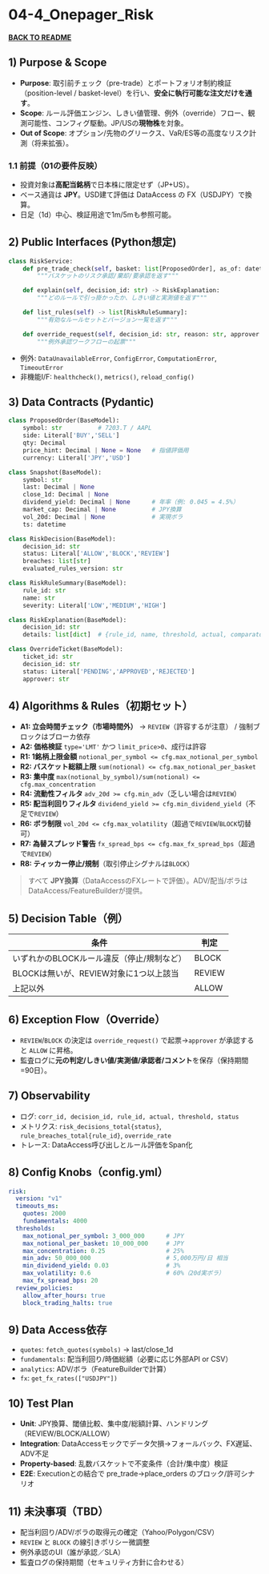 # 04-4\_Onepager\_Risk

#### [BACK TO README](../../README.md)

## 1) Purpose & Scope

* **Purpose**: 取引前チェック（pre-trade）とポートフォリオ制約検証（position-level / basket-level）を行い、**安全に執行可能な注文だけを通す**。
* **Scope**: ルール評価エンジン、しきい値管理、例外（override）フロー、観測可能性、コンフィグ駆動。JP/USの**現物株**を対象。
* **Out of Scope**: オプション/先物のグリークス、VaR/ES等の高度なリスク計測（将来拡張）。

### 1.1 前提（01の要件反映）

* 投資対象は**高配当銘柄**で日本株に限定せず（JP+US）。
* ベース通貨は **JPY**。USD建て評価は DataAccess の FX（USDJPY）で換算。
* 日足（1d）中心、検証用途で1m/5mも参照可能。

## 2) Public Interfaces (Python想定)

```python
class RiskService:
    def pre_trade_check(self, basket: list[ProposedOrder], as_of: datetime, account_id: str) -> RiskDecision:
        """バスケットのリスク承認/棄却/要承認を返す"""

    def explain(self, decision_id: str) -> RiskExplanation:
        """どのルールで引っ掛かったか、しきい値と実測値を返す"""

    def list_rules(self) -> list[RiskRuleSummary]:
        """有効なルールセットとバージョン一覧を返す"""

    def override_request(self, decision_id: str, reason: str, approver: str) -> OverrideTicket:
        """例外承認ワークフローの起票"""
```

* 例外: `DataUnavailableError`, `ConfigError`, `ComputationError`, `TimeoutError`
* 非機能I/F: `healthcheck()`, `metrics()`, `reload_config()`

## 3) Data Contracts (Pydantic)

```python
class ProposedOrder(BaseModel):
    symbol: str          # 7203.T / AAPL
    side: Literal['BUY','SELL']
    qty: Decimal
    price_hint: Decimal | None = None   # 指値評価用
    currency: Literal['JPY','USD']

class Snapshot(BaseModel):
    symbol: str
    last: Decimal | None
    close_1d: Decimal | None
    dividend_yield: Decimal | None      # 年率（例: 0.045 = 4.5%）
    market_cap: Decimal | None          # JPY換算
    vol_20d: Decimal | None             # 実現ボラ
    ts: datetime

class RiskDecision(BaseModel):
    decision_id: str
    status: Literal['ALLOW','BLOCK','REVIEW']
    breaches: list[str]
    evaluated_rules_version: str

class RiskRuleSummary(BaseModel):
    rule_id: str
    name: str
    severity: Literal['LOW','MEDIUM','HIGH']

class RiskExplanation(BaseModel):
    decision_id: str
    details: list[dict]  # {rule_id, name, threshold, actual, comparator, severity}

class OverrideTicket(BaseModel):
    ticket_id: str
    decision_id: str
    status: Literal['PENDING','APPROVED','REJECTED']
    approver: str
```

## 4) Algorithms & Rules（初期セット）

* **A1: 立会時間チェック（市場時間外）** → `REVIEW`（許容するが注意） / 強制ブロックはブローカ依存
* **A2: 価格検証** `type='LMT'` かつ `limit_price>0`、成行は許容
* **R1: 1銘柄上限金額** `notional_per_symbol <= cfg.max_notional_per_symbol`
* **R2: バスケット総額上限** `sum(notional) <= cfg.max_notional_per_basket`
* **R3: 集中度** `max(notional_by_symbol)/sum(notional) <= cfg.max_concentration`
* **R4: 流動性フィルタ** `adv_20d >= cfg.min_adv`（乏しい場合は`REVIEW`）
* **R5: 配当利回りフィルタ** `dividend_yield >= cfg.min_dividend_yield`（不足で`REVIEW`）
* **R6: ボラ制限** `vol_20d <= cfg.max_volatility`（超過で`REVIEW`/`BLOCK`切替可）
* **R7: 為替スプレッド警告** `fx_spread_bps <= cfg.max_fx_spread_bps`（超過で`REVIEW`）
* **R8: ティッカー停止/規制**（取引停止シグナルは`BLOCK`）

> すべて **JPY換算**（DataAccessのFXレートで評価）。ADV/配当/ボラはDataAccess/FeatureBuilderが提供。

## 5) Decision Table（例）

| 条件                        | 判定     |
| ------------------------- | ------ |
| いずれかのBLOCKルール違反（停止/規制など）  | BLOCK  |
| BLOCKは無いが、REVIEW対象に1つ以上該当 | REVIEW |
| 上記以外                      | ALLOW  |

## 6) Exception Flow（Override）

* `REVIEW`/`BLOCK` の決定は `override_request()` で起票→`approver` が承認すると `ALLOW` に昇格。
* 監査ログに**元の判定/しきい値/実測値/承認者/コメント**を保存（保持期間=90日）。

## 7) Observability

* ログ: `corr_id, decision_id, rule_id, actual, threshold, status`
* メトリクス: `risk_decisions_total{status}`, `rule_breaches_total{rule_id}`, `override_rate`
* トレース: DataAccess呼び出しとルール評価をSpan化

## 8) Config Knobs（config.yml）

```yaml
risk:
  version: "v1"
  timeouts_ms:
    quotes: 2000
    fundamentals: 4000
  thresholds:
    max_notional_per_symbol: 3_000_000      # JPY
    max_notional_per_basket: 10_000_000     # JPY
    max_concentration: 0.25                 # 25%
    min_adv: 50_000_000                     # 5,000万円/日 相当
    min_dividend_yield: 0.03                # 3%
    max_volatility: 0.6                     # 60%（20d実ボラ）
    max_fx_spread_bps: 20
  review_policies:
    allow_after_hours: true
    block_trading_halts: true
```

## 9) Data Access依存

* `quotes`: `fetch_quotes(symbols)` → last/close\_1d
* `fundamentals`: 配当利回り/時価総額（必要に応じ外部API or CSV）
* `analytics`: ADV/ボラ（FeatureBuilderで計算）
* `fx`: `get_fx_rates(["USDJPY"])`

## 10) Test Plan

* **Unit**: JPY換算、閾値比較、集中度/総額計算、ハンドリング（REVIEW/BLOCK/ALLOW）
* **Integration**: DataAccessモックでデータ欠損→フォールバック、FX遅延、ADV不足
* **Property-based**: 乱数バスケットで不変条件（合計/集中度）検証
* **E2E**: Executionとの結合で pre\_trade→place\_orders のブロック/許可シナリオ

## 11) 未決事項（TBD）

* 配当利回り/ADV/ボラの取得元の確定（Yahoo/Polygon/CSV）
* `REVIEW` と `BLOCK` の線引きポリシー微調整
* 例外承認のUI（誰が承認／SLA）
* 監査ログの保持期間（セキュリティ方針に合わせる）
